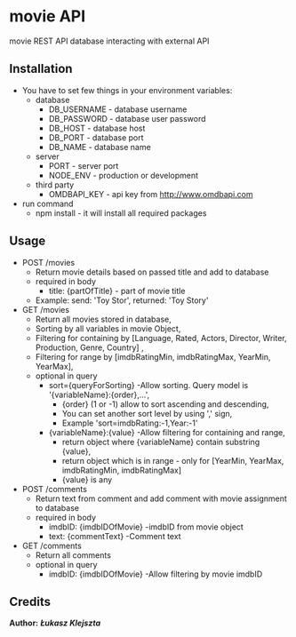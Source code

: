 # movie API

movie REST API database interacting with external API

## Installation
* You have to set few things in your environment variables: 
    * database
        - DB_USERNAME - database username
        - DB_PASSWORD - database user password
        - DB_HOST - database host
        - DB_PORT - database port
        - DB_NAME - database name
    * server
        - PORT - server port
        - NODE_ENV - production or development
    * third party
        - OMDBAPI_KEY - api key from http://www.omdbapi.com
* run command
    * npm install - it will install all required packages

## Usage
* POST /movies            
    - Return movie details based on passed title and add to database
   - required in body    
        - title: {partOfTitle} - part of movie title
    - Example: send: 'Toy Stor', returned: 'Toy Story'
* GET /movies             
    - Return all movies stored in database, 
    - Sorting by all variables in movie Object,
    - Filtering for containing by [Language, Rated, Actors, Director, Writer, Production, Genre, Country] ,
    - Filtering for range by [imdbRatingMin, imdbRatingMax, YearMin, YearMax],
   - optional in query   
        - sort={queryForSorting}  -Allow sorting. Query model is '{variableName}:{order},...',
           - {order} (1 or -1) allow to sort ascending and descending, 
           - You can set another sort level by using ',' sign, 
            - Example 'sort=imdbRating:-1,Year:-1'
        - {variableName}:{value} -Allow filtering for containing and range, 
             - return object where {variableName} contain substring {value},
             - return object which is in range - only for [YearMin, YearMax, imdbRatingMin, imdbRatingMax]
             - {value} is any
* POST /comments          
    - Return text from comment and add comment with movie assignment to database
    - required in body    
        - imdbID: {imdbIDOfMovie} -imdbID from movie object
        - text: {commentText} -Comment text
* GET /comments           
    - Return all comments
    - optional in query   
         - imdbID: {imdbIDOfMovie} -Allow filtering by movie imdbID

## Credits

**Author:** ***Łukasz Klejszta***